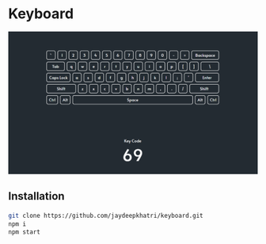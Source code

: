 # Keyboard

![Img](./public/preview.png)

## Installation

```sh
git clone https://github.com/jaydeepkhatri/keyboard.git
npm i
npm start
```